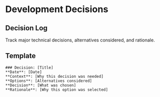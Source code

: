 # Development Decisions

## Decision Log
Track major technical decisions, alternatives considered, and rationale.

## Template
```
### Decision: [Title]
**Date**: [Date]
**Context**: [Why this decision was needed]
**Options**: [Alternatives considered]
**Decision**: [What was chosen]
**Rationale**: [Why this option was selected]
```
